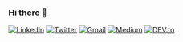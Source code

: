 ### Hi there 👋

<!--
**chirumallaa/chirumallaa** is a ✨ _special_ ✨ repository because its `README.md` (this file) appears on your GitHub profile.

Here are some ideas to get you started:

- 🔭 I’m currently working on product innovation
- 🌱 I’m currently learning ...
- 👯 I’m looking to collaborate on ...
- 🤔 I’m looking for help with ...
- 💬 Ask me about ...
- 📫 How to reach me: ...
- 😄 Pronouns: ...
- ⚡ Fun fact: ...
-->








<a href="https://www.linkedin.com/in/danianepg/" target="_blank"><img src="https://img.shields.io/badge/-danianepg-blue?style=flat-square&logo=Linkedin&logoColor=white" alt="Linkedin"></a> <a href="https://twitter.com/danianepg" target="_blank"><img src="https://img.shields.io/badge/-@danianepg-1ca0f1?style=flat-square&labelColor=1ca0f1&logo=twitter&logoColor=white" alt="Twitter"></a> <a href="mailto:chirumallaa@gmail.com" target="_blank"><img src="https://img.shields.io/badge/-danianepg@gmail.com-c14438?style=flat-square&logo=Gmail&logoColor=white" alt="Gmail"></a> <a href="https://medium.com/@danianepg/" target="_blank"><img src="https://img.shields.io/badge/-@danianepg-03a57a?style=flat-square&labelColor=000000&logo=Medium" alt="Medium"></a> <a href="https://dev.to/danianepg/" target="_blank"><img src="https://img.shields.io/badge/danianepg-%230A0A0A.svg?&style=flat-square&logo=DEV.to&logoColor=white" alt="DEV.to"></a>
